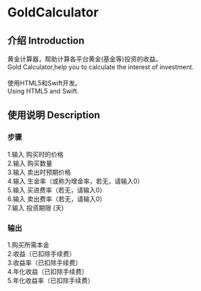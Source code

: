 # GoldCalculator
## 介绍 Introduction </br>
黄金计算器，帮助计算各平台黄金(基金等)投资的收益。</br>
Gold Calculator,help you to calculate the interest of investment.</br>
</br>
使用HTML5和Swift开发。</br>
Using HTML5 and Swift. </br>
## 使用说明 Description </br>
### 步骤
1.输入 购买时的价格</br>
2.输入 购买数量</br>
3.输入 卖出时预期价格</br>
4.输入 生金率（或称为增金率，若无，请输入0）</br>
5.输入 买进费率（若无，请输入0）</br>
6.输入 卖出费率（若无，请输入0）</br>
7.输入 投资期限 (天) </br>
### 输出
1.购买所需本金</br>
2.收益（已扣除手续费）</br>
3.收益率（已扣除手续费）</br>
4.年化收益（已扣除手续费）</br>
5.年化收益率（已扣除手续费）</br>
